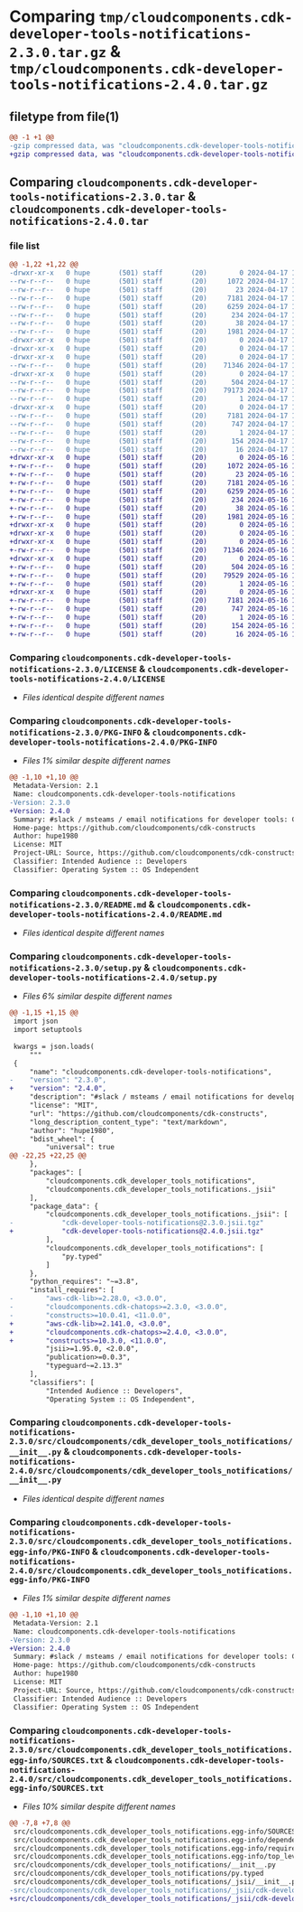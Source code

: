 # Comparing `tmp/cloudcomponents.cdk-developer-tools-notifications-2.3.0.tar.gz` & `tmp/cloudcomponents.cdk-developer-tools-notifications-2.4.0.tar.gz`

## filetype from file(1)

```diff
@@ -1 +1 @@
-gzip compressed data, was "cloudcomponents.cdk-developer-tools-notifications-2.3.0.tar", last modified: Wed Apr 17 18:36:27 2024, max compression
+gzip compressed data, was "cloudcomponents.cdk-developer-tools-notifications-2.4.0.tar", last modified: Thu May 16 19:33:19 2024, max compression
```

## Comparing `cloudcomponents.cdk-developer-tools-notifications-2.3.0.tar` & `cloudcomponents.cdk-developer-tools-notifications-2.4.0.tar`

### file list

```diff
@@ -1,22 +1,22 @@
-drwxr-xr-x   0 hupe       (501) staff       (20)        0 2024-04-17 18:36:27.323520 cloudcomponents.cdk-developer-tools-notifications-2.3.0/
--rw-r--r--   0 hupe       (501) staff       (20)     1072 2024-04-17 18:36:23.000000 cloudcomponents.cdk-developer-tools-notifications-2.3.0/LICENSE
--rw-r--r--   0 hupe       (501) staff       (20)       23 2024-04-17 18:36:23.000000 cloudcomponents.cdk-developer-tools-notifications-2.3.0/MANIFEST.in
--rw-r--r--   0 hupe       (501) staff       (20)     7181 2024-04-17 18:36:27.323249 cloudcomponents.cdk-developer-tools-notifications-2.3.0/PKG-INFO
--rw-r--r--   0 hupe       (501) staff       (20)     6259 2024-04-17 18:36:23.000000 cloudcomponents.cdk-developer-tools-notifications-2.3.0/README.md
--rw-r--r--   0 hupe       (501) staff       (20)      234 2024-04-17 18:36:23.000000 cloudcomponents.cdk-developer-tools-notifications-2.3.0/pyproject.toml
--rw-r--r--   0 hupe       (501) staff       (20)       38 2024-04-17 18:36:27.323566 cloudcomponents.cdk-developer-tools-notifications-2.3.0/setup.cfg
--rw-r--r--   0 hupe       (501) staff       (20)     1981 2024-04-17 18:36:23.000000 cloudcomponents.cdk-developer-tools-notifications-2.3.0/setup.py
-drwxr-xr-x   0 hupe       (501) staff       (20)        0 2024-04-17 18:36:27.320876 cloudcomponents.cdk-developer-tools-notifications-2.3.0/src/
-drwxr-xr-x   0 hupe       (501) staff       (20)        0 2024-04-17 18:36:27.320934 cloudcomponents.cdk-developer-tools-notifications-2.3.0/src/cloudcomponents/
-drwxr-xr-x   0 hupe       (501) staff       (20)        0 2024-04-17 18:36:27.322693 cloudcomponents.cdk-developer-tools-notifications-2.3.0/src/cloudcomponents/cdk_developer_tools_notifications/
--rw-r--r--   0 hupe       (501) staff       (20)    71346 2024-04-17 18:36:23.000000 cloudcomponents.cdk-developer-tools-notifications-2.3.0/src/cloudcomponents/cdk_developer_tools_notifications/__init__.py
-drwxr-xr-x   0 hupe       (501) staff       (20)        0 2024-04-17 18:36:27.322969 cloudcomponents.cdk-developer-tools-notifications-2.3.0/src/cloudcomponents/cdk_developer_tools_notifications/_jsii/
--rw-r--r--   0 hupe       (501) staff       (20)      504 2024-04-17 18:36:23.000000 cloudcomponents.cdk-developer-tools-notifications-2.3.0/src/cloudcomponents/cdk_developer_tools_notifications/_jsii/__init__.py
--rw-r--r--   0 hupe       (501) staff       (20)    79173 2024-04-17 18:36:23.000000 cloudcomponents.cdk-developer-tools-notifications-2.3.0/src/cloudcomponents/cdk_developer_tools_notifications/_jsii/cdk-developer-tools-notifications@2.3.0.jsii.tgz
--rw-r--r--   0 hupe       (501) staff       (20)        1 2024-04-17 18:36:23.000000 cloudcomponents.cdk-developer-tools-notifications-2.3.0/src/cloudcomponents/cdk_developer_tools_notifications/py.typed
-drwxr-xr-x   0 hupe       (501) staff       (20)        0 2024-04-17 18:36:27.322378 cloudcomponents.cdk-developer-tools-notifications-2.3.0/src/cloudcomponents.cdk_developer_tools_notifications.egg-info/
--rw-r--r--   0 hupe       (501) staff       (20)     7181 2024-04-17 18:36:27.000000 cloudcomponents.cdk-developer-tools-notifications-2.3.0/src/cloudcomponents.cdk_developer_tools_notifications.egg-info/PKG-INFO
--rw-r--r--   0 hupe       (501) staff       (20)      747 2024-04-17 18:36:27.000000 cloudcomponents.cdk-developer-tools-notifications-2.3.0/src/cloudcomponents.cdk_developer_tools_notifications.egg-info/SOURCES.txt
--rw-r--r--   0 hupe       (501) staff       (20)        1 2024-04-17 18:36:27.000000 cloudcomponents.cdk-developer-tools-notifications-2.3.0/src/cloudcomponents.cdk_developer_tools_notifications.egg-info/dependency_links.txt
--rw-r--r--   0 hupe       (501) staff       (20)      154 2024-04-17 18:36:27.000000 cloudcomponents.cdk-developer-tools-notifications-2.3.0/src/cloudcomponents.cdk_developer_tools_notifications.egg-info/requires.txt
--rw-r--r--   0 hupe       (501) staff       (20)       16 2024-04-17 18:36:27.000000 cloudcomponents.cdk-developer-tools-notifications-2.3.0/src/cloudcomponents.cdk_developer_tools_notifications.egg-info/top_level.txt
+drwxr-xr-x   0 hupe       (501) staff       (20)        0 2024-05-16 19:33:19.475899 cloudcomponents.cdk-developer-tools-notifications-2.4.0/
+-rw-r--r--   0 hupe       (501) staff       (20)     1072 2024-05-16 19:33:16.000000 cloudcomponents.cdk-developer-tools-notifications-2.4.0/LICENSE
+-rw-r--r--   0 hupe       (501) staff       (20)       23 2024-05-16 19:33:16.000000 cloudcomponents.cdk-developer-tools-notifications-2.4.0/MANIFEST.in
+-rw-r--r--   0 hupe       (501) staff       (20)     7181 2024-05-16 19:33:19.475688 cloudcomponents.cdk-developer-tools-notifications-2.4.0/PKG-INFO
+-rw-r--r--   0 hupe       (501) staff       (20)     6259 2024-05-16 19:33:16.000000 cloudcomponents.cdk-developer-tools-notifications-2.4.0/README.md
+-rw-r--r--   0 hupe       (501) staff       (20)      234 2024-05-16 19:33:16.000000 cloudcomponents.cdk-developer-tools-notifications-2.4.0/pyproject.toml
+-rw-r--r--   0 hupe       (501) staff       (20)       38 2024-05-16 19:33:19.475938 cloudcomponents.cdk-developer-tools-notifications-2.4.0/setup.cfg
+-rw-r--r--   0 hupe       (501) staff       (20)     1981 2024-05-16 19:33:16.000000 cloudcomponents.cdk-developer-tools-notifications-2.4.0/setup.py
+drwxr-xr-x   0 hupe       (501) staff       (20)        0 2024-05-16 19:33:19.473329 cloudcomponents.cdk-developer-tools-notifications-2.4.0/src/
+drwxr-xr-x   0 hupe       (501) staff       (20)        0 2024-05-16 19:33:19.473389 cloudcomponents.cdk-developer-tools-notifications-2.4.0/src/cloudcomponents/
+drwxr-xr-x   0 hupe       (501) staff       (20)        0 2024-05-16 19:33:19.475139 cloudcomponents.cdk-developer-tools-notifications-2.4.0/src/cloudcomponents/cdk_developer_tools_notifications/
+-rw-r--r--   0 hupe       (501) staff       (20)    71346 2024-05-16 19:33:16.000000 cloudcomponents.cdk-developer-tools-notifications-2.4.0/src/cloudcomponents/cdk_developer_tools_notifications/__init__.py
+drwxr-xr-x   0 hupe       (501) staff       (20)        0 2024-05-16 19:33:19.475423 cloudcomponents.cdk-developer-tools-notifications-2.4.0/src/cloudcomponents/cdk_developer_tools_notifications/_jsii/
+-rw-r--r--   0 hupe       (501) staff       (20)      504 2024-05-16 19:33:16.000000 cloudcomponents.cdk-developer-tools-notifications-2.4.0/src/cloudcomponents/cdk_developer_tools_notifications/_jsii/__init__.py
+-rw-r--r--   0 hupe       (501) staff       (20)    79529 2024-05-16 19:33:16.000000 cloudcomponents.cdk-developer-tools-notifications-2.4.0/src/cloudcomponents/cdk_developer_tools_notifications/_jsii/cdk-developer-tools-notifications@2.4.0.jsii.tgz
+-rw-r--r--   0 hupe       (501) staff       (20)        1 2024-05-16 19:33:16.000000 cloudcomponents.cdk-developer-tools-notifications-2.4.0/src/cloudcomponents/cdk_developer_tools_notifications/py.typed
+drwxr-xr-x   0 hupe       (501) staff       (20)        0 2024-05-16 19:33:19.474817 cloudcomponents.cdk-developer-tools-notifications-2.4.0/src/cloudcomponents.cdk_developer_tools_notifications.egg-info/
+-rw-r--r--   0 hupe       (501) staff       (20)     7181 2024-05-16 19:33:19.000000 cloudcomponents.cdk-developer-tools-notifications-2.4.0/src/cloudcomponents.cdk_developer_tools_notifications.egg-info/PKG-INFO
+-rw-r--r--   0 hupe       (501) staff       (20)      747 2024-05-16 19:33:19.000000 cloudcomponents.cdk-developer-tools-notifications-2.4.0/src/cloudcomponents.cdk_developer_tools_notifications.egg-info/SOURCES.txt
+-rw-r--r--   0 hupe       (501) staff       (20)        1 2024-05-16 19:33:19.000000 cloudcomponents.cdk-developer-tools-notifications-2.4.0/src/cloudcomponents.cdk_developer_tools_notifications.egg-info/dependency_links.txt
+-rw-r--r--   0 hupe       (501) staff       (20)      154 2024-05-16 19:33:19.000000 cloudcomponents.cdk-developer-tools-notifications-2.4.0/src/cloudcomponents.cdk_developer_tools_notifications.egg-info/requires.txt
+-rw-r--r--   0 hupe       (501) staff       (20)       16 2024-05-16 19:33:19.000000 cloudcomponents.cdk-developer-tools-notifications-2.4.0/src/cloudcomponents.cdk_developer_tools_notifications.egg-info/top_level.txt
```

### Comparing `cloudcomponents.cdk-developer-tools-notifications-2.3.0/LICENSE` & `cloudcomponents.cdk-developer-tools-notifications-2.4.0/LICENSE`

 * *Files identical despite different names*

### Comparing `cloudcomponents.cdk-developer-tools-notifications-2.3.0/PKG-INFO` & `cloudcomponents.cdk-developer-tools-notifications-2.4.0/PKG-INFO`

 * *Files 1% similar despite different names*

```diff
@@ -1,10 +1,10 @@
 Metadata-Version: 2.1
 Name: cloudcomponents.cdk-developer-tools-notifications
-Version: 2.3.0
+Version: 2.4.0
 Summary: #slack / msteams / email notifications for developer tools: CodeCommit, CodeBuild, CodeDeploy, CodePipeline
 Home-page: https://github.com/cloudcomponents/cdk-constructs
 Author: hupe1980
 License: MIT
 Project-URL: Source, https://github.com/cloudcomponents/cdk-constructs.git
 Classifier: Intended Audience :: Developers
 Classifier: Operating System :: OS Independent
```

### Comparing `cloudcomponents.cdk-developer-tools-notifications-2.3.0/README.md` & `cloudcomponents.cdk-developer-tools-notifications-2.4.0/README.md`

 * *Files identical despite different names*

### Comparing `cloudcomponents.cdk-developer-tools-notifications-2.3.0/setup.py` & `cloudcomponents.cdk-developer-tools-notifications-2.4.0/setup.py`

 * *Files 6% similar despite different names*

```diff
@@ -1,15 +1,15 @@
 import json
 import setuptools
 
 kwargs = json.loads(
     """
 {
     "name": "cloudcomponents.cdk-developer-tools-notifications",
-    "version": "2.3.0",
+    "version": "2.4.0",
     "description": "#slack / msteams / email notifications for developer tools: CodeCommit, CodeBuild, CodeDeploy, CodePipeline",
     "license": "MIT",
     "url": "https://github.com/cloudcomponents/cdk-constructs",
     "long_description_content_type": "text/markdown",
     "author": "hupe1980",
     "bdist_wheel": {
         "universal": true
@@ -22,25 +22,25 @@
     },
     "packages": [
         "cloudcomponents.cdk_developer_tools_notifications",
         "cloudcomponents.cdk_developer_tools_notifications._jsii"
     ],
     "package_data": {
         "cloudcomponents.cdk_developer_tools_notifications._jsii": [
-            "cdk-developer-tools-notifications@2.3.0.jsii.tgz"
+            "cdk-developer-tools-notifications@2.4.0.jsii.tgz"
         ],
         "cloudcomponents.cdk_developer_tools_notifications": [
             "py.typed"
         ]
     },
     "python_requires": "~=3.8",
     "install_requires": [
-        "aws-cdk-lib>=2.28.0, <3.0.0",
-        "cloudcomponents.cdk-chatops>=2.3.0, <3.0.0",
-        "constructs>=10.0.41, <11.0.0",
+        "aws-cdk-lib>=2.141.0, <3.0.0",
+        "cloudcomponents.cdk-chatops>=2.4.0, <3.0.0",
+        "constructs>=10.3.0, <11.0.0",
         "jsii>=1.95.0, <2.0.0",
         "publication>=0.0.3",
         "typeguard~=2.13.3"
     ],
     "classifiers": [
         "Intended Audience :: Developers",
         "Operating System :: OS Independent",
```

### Comparing `cloudcomponents.cdk-developer-tools-notifications-2.3.0/src/cloudcomponents/cdk_developer_tools_notifications/__init__.py` & `cloudcomponents.cdk-developer-tools-notifications-2.4.0/src/cloudcomponents/cdk_developer_tools_notifications/__init__.py`

 * *Files identical despite different names*

### Comparing `cloudcomponents.cdk-developer-tools-notifications-2.3.0/src/cloudcomponents.cdk_developer_tools_notifications.egg-info/PKG-INFO` & `cloudcomponents.cdk-developer-tools-notifications-2.4.0/src/cloudcomponents.cdk_developer_tools_notifications.egg-info/PKG-INFO`

 * *Files 1% similar despite different names*

```diff
@@ -1,10 +1,10 @@
 Metadata-Version: 2.1
 Name: cloudcomponents.cdk-developer-tools-notifications
-Version: 2.3.0
+Version: 2.4.0
 Summary: #slack / msteams / email notifications for developer tools: CodeCommit, CodeBuild, CodeDeploy, CodePipeline
 Home-page: https://github.com/cloudcomponents/cdk-constructs
 Author: hupe1980
 License: MIT
 Project-URL: Source, https://github.com/cloudcomponents/cdk-constructs.git
 Classifier: Intended Audience :: Developers
 Classifier: Operating System :: OS Independent
```

### Comparing `cloudcomponents.cdk-developer-tools-notifications-2.3.0/src/cloudcomponents.cdk_developer_tools_notifications.egg-info/SOURCES.txt` & `cloudcomponents.cdk-developer-tools-notifications-2.4.0/src/cloudcomponents.cdk_developer_tools_notifications.egg-info/SOURCES.txt`

 * *Files 10% similar despite different names*

```diff
@@ -7,8 +7,8 @@
 src/cloudcomponents.cdk_developer_tools_notifications.egg-info/SOURCES.txt
 src/cloudcomponents.cdk_developer_tools_notifications.egg-info/dependency_links.txt
 src/cloudcomponents.cdk_developer_tools_notifications.egg-info/requires.txt
 src/cloudcomponents.cdk_developer_tools_notifications.egg-info/top_level.txt
 src/cloudcomponents/cdk_developer_tools_notifications/__init__.py
 src/cloudcomponents/cdk_developer_tools_notifications/py.typed
 src/cloudcomponents/cdk_developer_tools_notifications/_jsii/__init__.py
-src/cloudcomponents/cdk_developer_tools_notifications/_jsii/cdk-developer-tools-notifications@2.3.0.jsii.tgz
+src/cloudcomponents/cdk_developer_tools_notifications/_jsii/cdk-developer-tools-notifications@2.4.0.jsii.tgz
```

